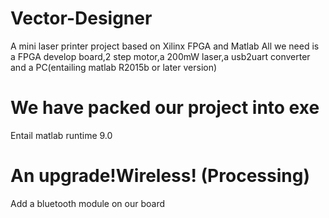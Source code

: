 # Vector-Designer
A mini laser printer project based on Xilinx FPGA and Matlab
All we need is a FPGA develop board,2 step motor,a 200mW laser,a usb2uart converter and a PC(entailing matlab R2015b or later version)
# We have packed our project into exe
Entail matlab runtime 9.0
# An upgrade!Wireless! (Processing)
Add a bluetooth module on our board
